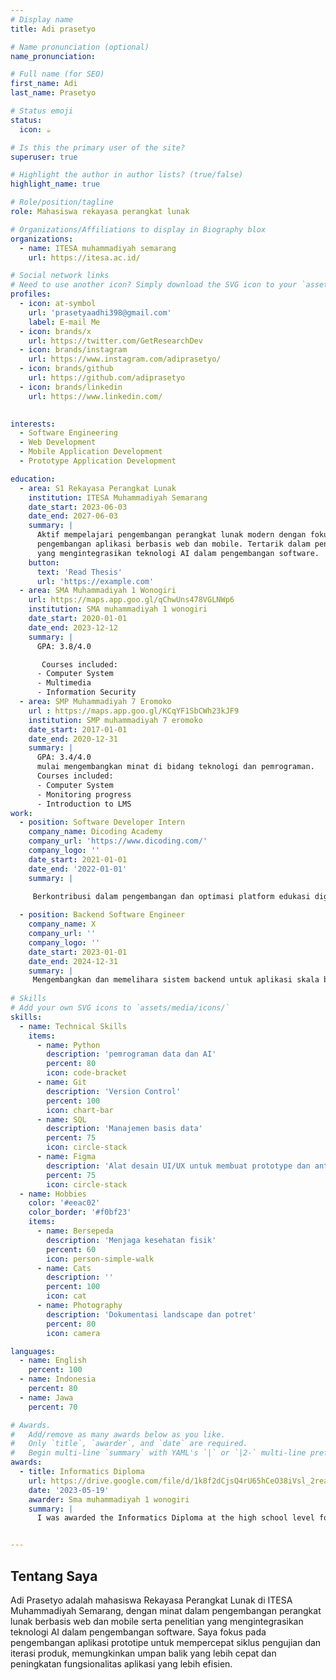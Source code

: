 ```yaml
---
# Display name
title: Adi prasetyo

# Name pronunciation (optional)
name_pronunciation: 

# Full name (for SEO)
first_name: Adi 
last_name: Prasetyo

# Status emoji
status:
  icon: ☕️

# Is this the primary user of the site?
superuser: true

# Highlight the author in author lists? (true/false)
highlight_name: true

# Role/position/tagline
role: Mahasiswa rekayasa perangkat lunak

# Organizations/Affiliations to display in Biography blox
organizations:
  - name: ITESA muhammadiyah semarang
    url: https://itesa.ac.id/

# Social network links
# Need to use another icon? Simply download the SVG icon to your `assets/media/icons/` folder.
profiles:
  - icon: at-symbol
    url: 'prasetyaadhi398@gmail.com'
    label: E-mail Me
  - icon: brands/x
    url: https://twitter.com/GetResearchDev
  - icon: brands/instagram
    url: https://www.instagram.com/adiprasetyo/
  - icon: brands/github
    url: https://github.com/adiprasetyo
  - icon: brands/linkedin
    url: https://www.linkedin.com/
   

interests:
  - Software Engineering
  - Web Development
  - Mobile Application Development
  - Prototype Application Development

education:
  - area: S1 Rekayasa Perangkat Lunak
    institution: ITESA Muhammadiyah Semarang
    date_start: 2023-06-03
    date_end: 2027-06-03
    summary: |
      Aktif mempelajari pengembangan perangkat lunak modern dengan fokus pada
      pengembangan aplikasi berbasis web dan mobile. Tertarik dalam penelitian
      yang mengintegrasikan teknologi AI dalam pengembangan software.
    button:
      text: 'Read Thesis'
      url: 'https://example.com'
  - area: SMA Muhammadiyah 1 Wonogiri
    url: https://maps.app.goo.gl/qChwUns478VGLNWp6
    institution: SMA muhammadiyah 1 wonogiri
    date_start: 2020-01-01
    date_end: 2023-12-12
    summary: |
      GPA: 3.8/4.0

       Courses included:
      - Computer System
      - Multimedia
      - Information Security
  - area: SMP Muhammadiyah 7 Eromoko
    url : https://maps.app.goo.gl/KCqYF1SbCWh23kJF9
    institution: SMP muhammadiyah 7 eromoko
    date_start: 2017-01-01
    date_end: 2020-12-31
    summary: |
      GPA: 3.4/4.0
      mulai mengembangkan minat di bidang teknologi dan pemrograman.
      Courses included:
      - Computer System
      - Monitoring progress
      - Introduction to LMS
work:
  - position: Software Developer Intern
    company_name: Dicoding Academy
    company_url: 'https://www.dicoding.com/'
    company_logo: ''
    date_start: 2021-01-01
    date_end: '2022-01-01'
    summary: |

     Berkontribusi dalam pengembangan dan optimasi platform edukasi digital.
    
  - position: Backend Software Engineer
    company_name: X
    company_url: ''
    company_logo: ''
    date_start: 2023-01-01
    date_end: 2024-12-31
    summary: |
     Mengembangkan dan memelihara sistem backend untuk aplikasi skala besar.
      
# Skills
# Add your own SVG icons to `assets/media/icons/`
skills:
  - name: Technical Skills
    items:
      - name: Python
        description: 'pemrograman data dan AI'
        percent: 80
        icon: code-bracket
      - name: Git
        description: 'Version Control'
        percent: 100
        icon: chart-bar
      - name: SQL
        description: 'Manajemen basis data'
        percent: 75
        icon: circle-stack
      - name: Figma
        description: 'Alat desain UI/UX untuk membuat prototype dan antar muka pengguna'
        percent: 75
        icon: circle-stack
  - name: Hobbies
    color: '#eeac02'
    color_border: '#f0bf23'
    items:
      - name: Bersepeda
        description: 'Menjaga kesehatan fisik'
        percent: 60
        icon: person-simple-walk
      - name: Cats
        description: ''
        percent: 100
        icon: cat
      - name: Photography
        description: 'Dokumentasi landscape dan potret'
        percent: 80
        icon: camera

languages:
  - name: English
    percent: 100
  - name: Indonesia
    percent: 80
  - name: Jawa
    percent: 70

# Awards.
#   Add/remove as many awards below as you like.
#   Only `title`, `awarder`, and `date` are required.
#   Begin multi-line `summary` with YAML's `|` or `|2-` multi-line prefix and indent 2 spaces below.
awards:
  - title: Informatics Diploma
    url: https://drive.google.com/file/d/1k8f2dCjsQ4rU65hCeO38iVsl_2reabNI/view?usp=drive_link
    date: '2023-05-19'
    awarder: Sma muhammadiyah 1 wonogiri
    summary: |
      I was awarded the Informatics Diploma at the high school level for demonstrating excellence in the study and application of computer science and information technology. This recognition reflects my strong understanding of core informatics principles, including programming, data management, and system design, which I developed throughout my high school education.


---
```


## Tentang Saya

 Adi Prasetyo adalah mahasiswa Rekayasa Perangkat Lunak di ITESA Muhammadiyah Semarang, dengan minat dalam pengembangan perangkat lunak berbasis web dan mobile serta penelitian yang mengintegrasikan teknologi AI dalam pengembangan software. Saya fokus pada pengembangan aplikasi prototipe untuk mempercepat siklus pengujian dan iterasi produk, memungkinkan umpan balik yang lebih cepat dan peningkatan fungsionalitas aplikasi yang lebih efisien.